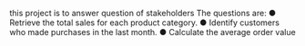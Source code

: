 this project is to answer question of stakeholders
The questions are:
● Retrieve the total sales for each product category.
● Identify customers who made purchases in the last month.
● Calculate the average order value

